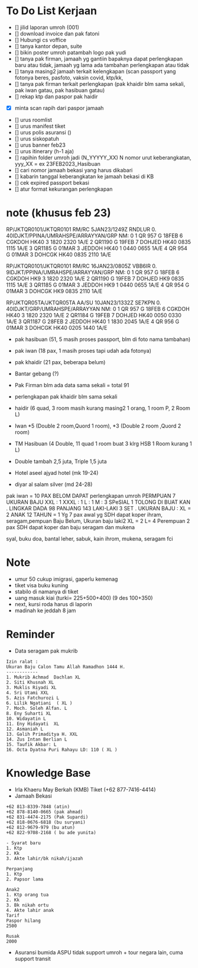 # To Do List Kerjaan

- [] jilid laporan umroh (001)
- [] download invoice dan pak fatoni
- [] Hubungi cs voffice
- [] tanya kantor depan, suite 
- [] bikin poster umroh patambah logo pak yudi
- [] tanya pak firman, jamaah yg gantiin bapaknya dapat perlengkapan baru atau tidak, jamaah yg lama ada tambahan perlengkapan atau tidak
- [] tanya masing2 jamaah terkait kelengkapan (scan passport yang fotonya beres, pasfoto, vaksin covid, ktp/kk,
- [] tanya pak firman terkait perlengkapan (pak khaidir blm sama sekali, pak iwan gatau, pak hasibuan gatau)
- [] rekap ktp dan paspor pak haidir
- [x] minta scan rapih dari paspor jamaah
- [] urus roomlist
- [] urus manifest tiket
- [] urus polis asuransi ()
- [] urus siskopatuh
- [] urus banner feb23
- [] urus itinerary (h-1 aja)
- [] rapihin folder umroh jadi (N_YYYYY_XX) N nomor urut keberangkatan, yyy_XX = ex 23FEB2023_Hasibuan
- [] cari nomor jamaah bekasi yang harus dikabari
- [] kabarin tanggal keberangkatan ke jamaah bekasi di KB
- [] cek expired passport bekasi   
- [] atur format kekurangan perlengkapan 

# note (khusus feb 23)

RP/JKTQR0101/JKTQR0101            RM/RC   5JAN23/1249Z   RNDLUR
0. 40IDJKT/PPINA/UMRAHSPE/ARRAYYAN/GRP  NM: 0
1  QR 957 G 18FEB 6 CGKDOH HK40      3  1820 2320   1A/E
2  QR1190 G 19FEB 7 DOHJED HK40         0835 1115   1A/E
3  QR1185 G 01MAR 3 JEDDOH HK40      1  0440 0655   1A/E
4  QR 954 G 01MAR 3 DOHCGK HK40         0835 2110   1A/E

RP/JKTQR0101/JKTQR0101            RM/RC  16JAN23/0805Z   VBB6IR
0.  9IDJKT/PPINA/UMRAHSPE/ARRAYYAN/GRP  NM: 0
1  QR 957 G 18FEB 6 CGKDOH HK9       3  1820 2320   1A/E
2  QR1190 G 19FEB 7 DOHJED HK9          0835 1115   1A/E
3  QR1185 G 01MAR 3 JEDDOH HK9       1  0440 0655   1A/E
4  QR 954 G 01MAR 3 DOHCGK HK9          0835 2110   1A/E

RP/JKTQR05TA/JKTQR05TA            AA/SU  10JAN23/1332Z   SE7KPN
0. 40IDJKT/GRP/UMRAHSPE/ARRAYYAN  NM: 0
1  QR 957 G 18FEB 6 CGKDOH HK40      3  1820 2320   1A/E
2  QR1184 G 19FEB 7 DOHJED HK40         0050 0330   1A/E
3  QR1187 G 28FEB 2 JEDDOH HK40      1  1830 2045   1A/E
4  QR 956 G 01MAR 3 DOHCGK HK40         0205 1440   1A/E

- pak hasibuan (51, 5 masih proses passport, blm di foto nama tambahan)
- pak iwan (18 pax, 1 masih proses tapi udah ada fotonya)
- pak khaidir (21 pax, beberapa belum)
- Bantar gebang (?)
- Pak Firman blm ada data sama sekali
= total 91

- perlengkapan pak khaidir blm sama sekali

- haidir (6 quad, 3 room masih kurang masing2 1 orang, 1 room P, 2 Room L)
- Iwan *5 (Double 2 room,Quord 1 room), *3 (Double 2 room ,Quord 2 room)
- TM Hasibuan (4 Double, 11 quad 1 room buat 3 klrg HSB 1 Room kurang 1 L)

- Double tambah 2,5 juta, Triple 1,5 juta

- Hotel aseel ajyad hotel (mk 19-24) 
- diyar al salam silver (md 24-28)

pak iwan = 10 PAX BELOM DAPAT perlengkapan umroh 
PERMPUAN 7 
UKURAN BAJU 
XXL : 1
XXXL : 1
L : 1
M : 3
SPeSIAL 1 TOLONG DI BUAT KAN .
LINGKAR DADA 98 
PANJANG 143 
LAKI-LAKI 3 SET .
UKURAN BAJU :
XL = 2
ANAK 12 TAHUN = 1
Yg 7 pax awal yg SDH dapat koper ihram, seragam,pempuan
Baju Belum, Ukuran baju laki2 
XL = 2
L= 4
Perempuan 2 pax SDH dapat koper dan baju seragam dan mukena

syal, buku doa, bantal leher, sabuk, kain ihrom, mukena, seragam fci

# Note

- umur 50 cukup imigrasi, gaperlu kemenag
- tiket visa buku kuning
- stabilo di namanya di tiket
- uang masuk kiai (turki= 225+500+400) (9 des 100+350)
- next, kursi roda harus di laporin
- madinah ke jeddah 8 jam

# Reminder

- Data seragam pak mukrib

```
Izin ralat :
Ukuran Baju Calon Tamu Allah Ramadhon 1444 H.
------------
1. Mukrib Achmad  Dachlan XL
2. Siti Khusnah XL
3. Muklis Riyadi XL
4. Sri Utami XXL
5. Azis Fatchurozi L
6. Lilik Ngatiani  ( XL )
7. Moch. Soleh Alfan. L
8. Eny Suharti XL
10. Widayatin L
11. Eny Hidayati  XL
12. Asmaniah L
13. Galih Primaditya H. XXL
14. Zus Intan Berlian L
15. Taufik Akbar: L
16. Octa Dyatna Puri Rahayu LD: 110 ( XL )
```

# Knowledge Base

- Irla Khaeru May Berkah (KMB) Tiket (+62 877-7416-4414)
- Jamaah Bekasi

```
+62 813-8339-7848 (atin)
+62 878-8140-0665 (pak ahmad)
+62 831-4474-2175 (Pak Supardi)
+62 818-0676-6818 (bu suryani)
+62 812-9679-979 (bu atun)
+62 822-9708-2168 ( bu ade yunita)
```

```
- Syarat baru
1. Ktp 
2. Kk
3. Akte lahir/bk nikah/ijazah

Perpanjang
1. Ktp
2. Papsor lama

Anak2
1. Ktp orang tua
2. Kk
3. Bk nikah ortu
4. Akte lahir anak
Tarif 
Paspor hilang 
2500

Rusak 
2000
```
- Asuransi bumida ASPU tidak support umroh + tour negara lain, cuma support transit